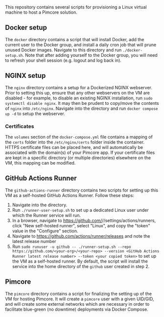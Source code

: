 This repository contains several scripts for provisioning a Linux virtual machine to host a Pimcore solution.

## Docker setup
The `docker` directory contains a script that will install Docker, add the current user to the Docker group, and install a daily cron job that will prune unused Docker images. Navigate to this directory and run `./docker-setup.sh`. Note that after adding yourself to the Docker group, you will need to refresh your shell session (e.g. logout and log back in).

## NGINX setup
The `nginx` directory contains a setup for a Dockerized NGINX webserver. Prior to setting this up, ensure that any other webservers on the VM are disabled - for example, to disable an existing NGINX installation, run `sudo systemctl disable nginx`. It may then be prudent to copy/move the contents of `nginx` into `/etc/nginx`. Navigate into the directory and run `docker compose up -d` to setup the webserver.

### Certificates
The `volumes` section of the `docker-compose.yml` file contains a mapping of the `certs` folder into the `/etc/nginx/certs` folder inside the container. HTTPS certificate files can be placed here, and will automatically be associated with the domain(s) of your Pimcore app. If your certificate files are kept in a specific directory (or multiple directories) elsewhere on the VM, this mapping can be modified.
 
## GitHub Actions Runner
The `github-actions-runner` directory contains two scripts for setting up this VM as a self-hosted GitHub Actions Runner. Follow these steps:
1. Navigate into the directory.
2. Run `./runner-user-setup.sh` to set up a dedicated Linux user under which the Runner service will run.
3. In a browser, navigate to https://github.com/<your-org>/<your-repo>/settings/actions/runners, click "New self-hosted runner", select "Linux", and copy the "token" value in the "Configure" section. 
4. Navigate to https://github.com/actions/runner/releases and note the latest release number
5. Run `sudo runuser -u github -- ./runner-setup.sh --repo https://github.com/<your-org>/<your-repo> --version <GitHub Actions Runner latest release number> --token <your copied token>` to set up the VM as a self-hosted runner. By default, the script will install the service into the home directory of the `github` user created in step 2.

## Pimcore
The `pimcore` directory contains a script for finalizing the setting up of the VM for hosting Pimcore. It will create a `pimcore` user with a given UID/GID, and will create some external networks which are necessary in order to facilitate blue-green (no downtime) deployments via Docker Compose.
